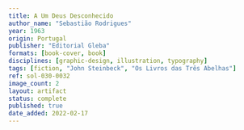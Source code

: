 ```yaml
---
title: A Um Deus Desconhecido
author_name: "Sebastião Rodrigues"
year: 1963
origin: Portugal
publisher: "Editorial Gleba"
formats: [book-cover, book]
disciplines: [graphic-design, illustration, typography]
tags: [fiction, "John Steinbeck", "Os Livros das Três Abelhas"]
ref: sol-030-0032
image_count: 2
layout: artifact
status: complete
published: true
date_added: 2022-02-17
---
```

